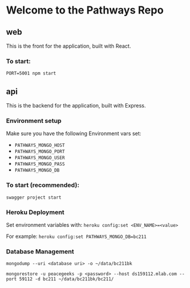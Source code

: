 # Welcome to the Pathways Repo

## web
This is the front for the application, built with React.
### To start:
`PORT=5001 npm start`

## api
This is the backend for the application, built with Express.
### Environment setup
Make sure you have the following Environment vars set:

 * `PATHWAYS_MONGO_HOST`
 * `PATHWAYS_MONGO_PORT`
 * `PATHWAYS_MONGO_USER`
 * `PATHWAYS_MONGO_PASS`
 * `PATHWAYS_MONGO_DB`

### To start (recommended):
`swagger project start`

### Heroku Deployment
Set environment variables with:
`heroku config:set <ENV_NAME>=<value>`

For example:
`heroku config:set PATHWAYS_MONGO_DB=bc211`

### Database Management

`mongodump --uri <database uri> -o ~/data/bc211bk`

`mongorestore -u peacegeeks -p <password> --host ds159112.mlab.com --port 59112 -d bc211 ~/data/bc211bk/bc211/`
